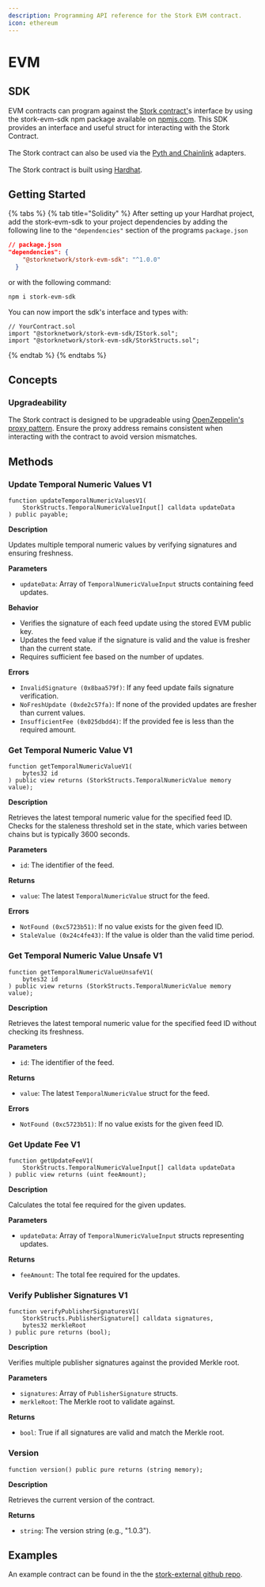 ```yaml
---
description: Programming API reference for the Stork EVM contract.
icon: ethereum
---
```


# EVM

## SDK

EVM contracts can program against the [Stork contract'](https://github.com/Stork-Oracle/stork-external/tree/main/chains/evm/contracts/stork)s interface by using the stork-evm-sdk npm package available on [npmjs.com](https://www.npmjs.com/package/@storknetwork/stork-evm-sdk). This SDK provides an interface and useful struct for interacting with the Stork Contract.\
\
The Stork contract can also be used via the [Pyth and Chainlink](../../resources/adapters.md) adapters. \
\
The Stork contract is built using [Hardhat](https://hardhat.org/).

## Getting Started

{% tabs %}
{% tab title="Solidity" %}
After setting up your Hardhat project, add the stork-evm-sdk to your project dependencies by adding the following line to the `"dependencies"` section of the programs `package.json`

```json
// package.json
"dependencies": {
    "@storknetwork/stork-evm-sdk": "^1.0.0"
  }
```

or with the following command:

```bash
npm i stork-evm-sdk
```

You can now import the sdk's interface and types with:

```solidity
// YourContract.sol
import "@storknetwork/stork-evm-sdk/IStork.sol";
import "@storknetwork/stork-evm-sdk/StorkStructs.sol";
```
{% endtab %}
{% endtabs %}



## Concepts

### Upgradeability

The Stork contract is designed to be upgradeable using [OpenZeppelin's proxy pattern](https://docs.openzeppelin.com/upgrades-plugins/1.x/proxies). Ensure the proxy address remains consistent when interacting with the contract to avoid version mismatches.

## Methods

### Update Temporal Numeric Values V1

```solidity
function updateTemporalNumericValuesV1(
    StorkStructs.TemporalNumericValueInput[] calldata updateData
) public payable;
```

**Description**

Updates multiple temporal numeric values by verifying signatures and ensuring freshness.

**Parameters**

* `updateData`: Array of `TemporalNumericValueInput` structs containing feed updates.

**Behavior**

* Verifies the signature of each feed update using the stored EVM public key.
* Updates the feed value if the signature is valid and the value is fresher than the current state.
* Requires sufficient fee based on the number of updates.

**Errors**

* `InvalidSignature (0x8baa579f)`: If any feed update fails signature verification.
* `NoFreshUpdate (0xde2c57fa)`: If none of the provided updates are fresher than current values.
* `InsufficientFee (0x025dbdd4)`: If the provided fee is less than the required amount.

### Get Temporal Numeric Value V1

```solidity
function getTemporalNumericValueV1(
    bytes32 id
) public view returns (StorkStructs.TemporalNumericValue memory value);
```

**Description**

Retrieves the latest temporal numeric value for the specified feed ID. Checks for the staleness threshold set in the state, which varies between chains but is typically 3600 seconds.

**Parameters**

* `id`: The identifier of the feed.

**Returns**

* `value`: The latest `TemporalNumericValue` struct for the feed.

**Errors**

* `NotFound (0xc5723b51)`: If no value exists for the given feed ID.
* `StaleValue (0x24c4fe43)`: If the value is older than the valid time period.

### Get Temporal Numeric Value Unsafe V1

```solidity
function getTemporalNumericValueUnsafeV1(
    bytes32 id
) public view returns (StorkStructs.TemporalNumericValue memory value);
```

**Description**

Retrieves the latest temporal numeric value for the specified feed ID without checking its freshness.

**Parameters**

* `id`: The identifier of the feed.

**Returns**

* `value`: The latest `TemporalNumericValue` struct for the feed.

**Errors**

* `NotFound (0xc5723b51)`: If no value exists for the given feed ID.

### Get Update Fee V1

```solidity
function getUpdateFeeV1(
    StorkStructs.TemporalNumericValueInput[] calldata updateData
) public view returns (uint feeAmount);
```

**Description**

Calculates the total fee required for the given updates.

**Parameters**

* `updateData`: Array of `TemporalNumericValueInput` structs representing updates.

**Returns**

* `feeAmount`: The total fee required for the updates.

### Verify Publisher Signatures V1

```solidity
function verifyPublisherSignaturesV1(
    StorkStructs.PublisherSignature[] calldata signatures,
    bytes32 merkleRoot
) public pure returns (bool);
```

**Description**

Verifies multiple publisher signatures against the provided Merkle root.

**Parameters**

* `signatures`: Array of `PublisherSignature` structs.
* `merkleRoot`: The Merkle root to validate against.

**Returns**

* `bool`: True if all signatures are valid and match the Merkle root.

### Version

```solidity
function version() public pure returns (string memory);
```

**Description**

Retrieves the current version of the contract.

**Returns**

* `string`: The version string (e.g., "1.0.3").

## Examples

An example contract can be found in the the [stork-external github repo](https://github.com/Stork-Oracle/stork-external/tree/main/chains/evm/examples/stork).

